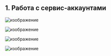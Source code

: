 ## 1. Работа с сервис-аккаунтами

![изображение](https://user-images.githubusercontent.com/98019531/220610495-860ce624-3f08-41eb-b06d-8dc3a7de9216.png)

![изображение](https://user-images.githubusercontent.com/98019531/220610646-ad11164f-8752-49ff-8473-2dc02c57e497.png)

![изображение](https://user-images.githubusercontent.com/98019531/220610790-5045a705-5e02-4782-990c-60ff0d4bc6eb.png)

![изображение](https://user-images.githubusercontent.com/98019531/220611031-2b376bb9-6df0-4f97-a4de-464b00b9b0b6.png)

